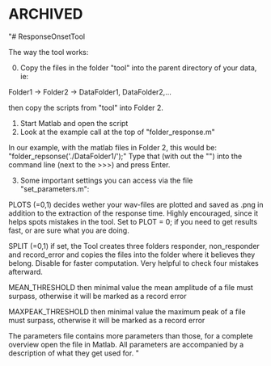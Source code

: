 # ARCHIVED

"# ResponseOnsetTool

The way the tool works:

0. Copy the files in the folder "tool" into the parent directory of your data, ie:

Folder1 -> Folder2 -> DataFolder1, DataFolder2,...

then copy the scripts from "tool" into Folder 2.

1. Start Matlab and open the script
2. Look at the example call at the top of "folder_response.m"

In our example, with the matlab files in Folder 2, this would be: "folder_repsonse('./DataFolder1/');"
Type that (with out the "") into the command line (next to the >>>) and press Enter.



3. Some important settings you can access via the file "set_parameters.m":

PLOTS (=0,1)
decides wether your wav-files are plotted and saved as .png in addition to the extraction of the response time. Highly encouraged, since it helps spots mistakes in the tool. Set to PLOT = 0; if you need to get results fast, or are sure what you are doing.

SPLIT (=0,1)
if set, the Tool creates three folders responder, non_responder and record_error and copies the files into the folder where it believes they belong. Disable for faster computation. Very helpful to check four mistakes afterward.


MEAN_THRESHOLD
then minimal value the mean amplitude of a file must surpass, otherwise it will be marked as a record error

MAXPEAK_THRESHOLD
then minimal value the maximum peak of a file must surpass, otherwise it will be marked as a record error

The parameters file contains more parameters than those, for a complete overview open the file in Matlab. All parameters are accompanied by a description of what they get used for.
"

